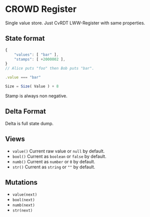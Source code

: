 # CROWD Register

Single value store. Just CvRDT LWW-Register with same properties.

## State format

```javascript
{
	"values": [ "bar" ],
	"stamps": [ +2000002 ],
}
// Alice puts "foo" then Bob puts "bar".

.value === "bar"

Size = Size( Value ) + 8
```

Stamp is always non negative.

## Delta Format

Delta is full state dump.

## Views

- `value()` Current raw value or `null` by default.
- `bool()` Current as `boolean` or `false` by default.
- `numb()` Current as `number` or `0` by default.
- `str()` Current as `string` or `""` by default.

## Mutations

- `value(next)`
- `bool(next)`
- `numb(next)`
- `str(next)`

